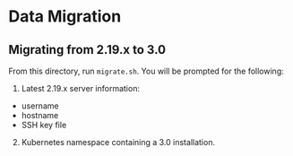 # Data Migration

## Migrating from 2.19.x to 3.0

From this directory, run `migrate.sh`. You will be prompted for the following:

1. Latest 2.19.x server information:
  * username
  * hostname
  * SSH key file

2. Kubernetes namespace containing a 3.0 installation.
